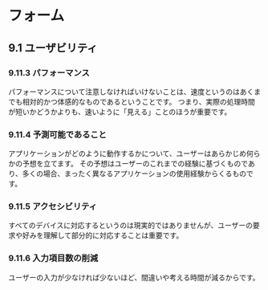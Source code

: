 # フォーム

## 9.1 ユーザビリティ

### 9.11.3 パフォーマンス

パフォーマンスについて注意しなければいけないことは、速度というのはあくまでも相対的かつ体感的なものであるということです。
つまり、実際の処理時間が短いかどうかよりも、速いように「見える」ことのほうが重要です。


### 9.11.4 予測可能であること

アプリケーションがどのように動作するかについて、ユーザーはあらかじめ何らかの予想を立てます。
その予想はユーザーのこれまでの経験に基づくものであり、多くの場合、まったく異なるアプリケーションの使用経験からくるものです。


### 9.11.5 アクセシビリティ

すべてのデバイスに対応するというのは現実的ではありませんが、ユーザーの要求や好みを理解して部分的に対応することは重要です。


### 9.11.6 入力項目数の削減

ユーザーの入力が少なければ少ないほど、間違いや考える時間が減るからです。
